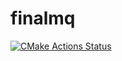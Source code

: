 # finalmq
[![CMake Actions Status](https://github.com/bexoft/finalmq/workflows/CMake/badge.svg)](https://github.com/bexoft/finalmq/actions)

